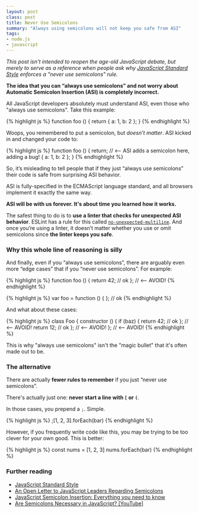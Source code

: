 ```yaml
---
layout: post
class: post
title: Never Use Semicolons
summary: "Always using semicolons will not keep you safe from ASI"
tags:
- node.js
- javascript
---
```


*This post isn't intended to reopen the age-old JavaScript debate, but merely to serve as a reference when people ask why [JavaScript Standard Style](http://standardjs.com/) enforces a "never use semicolons" rule.*

**The idea that you can “always use semicolons” and not worry about Automatic Semicolon Insertion (ASI) is completely incorrect.**

All JavaScript developers absolutely must understand ASI, even those who "always use semicolons". Take this example:

{% highlight js %}
function foo () {
  return
    {
      a: 1,
      b: 2
    };
}
{% endhighlight %}

Woops, you remembered to put a semicolon, but *doesn’t matter*. ASI kicked in and changed your code to:

{% highlight js %}
function foo () {
  return; // <-- ASI adds a semicolon here, adding a bug!
    {
      a: 1,
      b: 2
    };
}
{% endhighlight %}

So, it’s misleading to tell people that if they just “always use semicolons” their code is safe from surprising ASI behavior.

ASI is fully-specified in the ECMAScript language standard, and all browsers implement it exactly the same way.

**ASI will be with us forever. It's about time you learned how it works.**

The safest thing to do is to **use a linter that checks for unexpected ASI behavior**. ESLint has a rule for this called [`no-unexpected-multiline`](http://eslint.org/docs/rules/no-unexpected-multiline). And once you’re using a linter, it doesn’t matter whether you use or omit semicolons since **the linter keeps you safe**.

### Why this whole line of reasoning is silly

And finally, even if you “always use semicolons”, there are arguably even more “edge cases” that if you “never use semicolons”. For example:

{% highlight js %}
function foo () {
  return 42; // ok
};           // <-- AVOID!
{% endhighlight %}

{% highlight js %}
var foo = function () {
}; // ok
{% endhighlight %}

And what about these cases:

{% highlight js %}
class Foo {
  constructor () {
    if (baz) {
      return 42; // ok
    };           // <-- AVOID!
    return 12;   // ok
  };             // <-- AVOID!
};               // <-- AVOID!
{% endhighlight %}

This is why "always use semicolons" isn't the "magic bullet" that it's often made
out to be.

### The alternative

There are actually **fewer rules to remember** if you just “never use semicolons”.

There's actually just one: **never start a line with `[` or `(`**.

In those cases, you prepend a `;`. Simple.

{% highlight js %}
;[1, 2, 3].forEach(bar)
{% endhighlight %}

However, if you frequently write code like this, you may be trying to be too clever
for your own good. This is better:

{% highlight js %}
const nums = [1, 2, 3]
nums.forEach(bar)
{% endhighlight %}

### Further reading

- [JavaScript Standard Style](http://standardjs.com/)
- [An Open Letter to JavaScript Leaders Regarding Semicolons](http://blog.izs.me/post/2353458699/an-open-letter-to-javascript-leaders-regarding)
- [JavaScript Semicolon Insertion: Everything you need to know](http://inimino.org/~inimino/blog/javascript_semicolons)
- [Are Semicolons Necessary in JavaScript? [YouTube]](https://www.youtube.com/watch?v=gsfbh17Ax9I)
